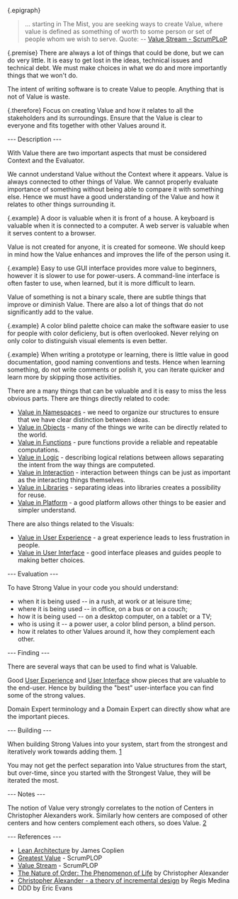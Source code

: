 {.epigraph}
> ... starting in The Mist, you are seeking ways to create Value,
> where value is defined as something of worth to some person or set
> of people whom we wish to serve.
Quote: -- [Value Stream - ScrumPLoP](https://sites.google.com/a/scrumplop.org/published-patterns/value-stream)

{.premise}
There are always a lot of things that could be done, but we can do very little.
It is easy to get lost in the ideas, technical issues and technical debt.
We must make choices in what we do and more importantly things that we won't do.

The intent of writing software is to create Value to people. Anything that is not
of Value is waste.

{.therefore}
Focus on creating Value and how it relates to all the stakeholders and its surroundings.
Ensure that the Value is clear to everyone and fits together with other Values around it.

--- Description ---

With Value there are two important aspects that must be considered Context and the  Evaluator.

We cannot understand Value without the Context where it appears. Value is always
connected to other things of Value. We cannot properly evaluate importance
of something without being able to compare it with something else. Hence
we must have a good understanding of the Value and how it relates to other
things surrounding it.

{.example}
A door is valuable when it is front of a house.
A keyboard is valuable when it is connected to a computer.
A web server is valuable when it serves content to a browser.

Value is not created for anyone, it is created for someone. We should keep in mind
how the Value enhances and improves the life of the person using it.

{.example}
Easy to use GUI interface provides more value to beginners, however it
is slower to use for power-users. A command-line interface is often faster
to use, when learned, but it is more difficult to learn.

Value of something is not a binary scale, there are subtle things that improve or
diminish Value. There are also a lot of things that do not significantly add
to the value.

{.example}
A color blind palette choice can make the software easier to use for people with
color deficieny, but is often overlooked. Never relying on only color to distinguish
visual elements is even better.

{.example}
When writing a prototype or learning, there is little value in good documentation,
good naming conventions and tests. Hence when learning something, do not write
comments or polish it, you can iterate quicker and learn more by skipping those
activities.

There are a many things that can be valuable and it is easy to miss the less
obvious parts. There are things directly related to code:

* [Value in Namespaces](value/namespaces.md) - we need to organize our structures
  to ensure that we have clear distinction between ideas.
* [Value in Objects](value/objects.md) - many of the things we write can be
  directly related to the world.
* [Value in Functions](value/functions.md) - pure functions provide a reliable and
  repeatable computations.
* [Value in Logic](value/logic.md) - describing logical relations between allows
  separating the intent from the way things are computeted.
* [Value in Interaction](value/interaction.md) - interaction between things can
  be just as important as the interacting things themselves.
* [Value in Libraries](value/libraries.md) - separating ideas into libraries creates
  a possibility for reuse.
* [Value in Platform](value/platform.md) - a good platform allows other things
  to be easier and simpler understand.

There are also things related to the Visuals:

* [Value in User Experience](value/ux.md) - a great experience leads to less
  frustration in people.
* [Value in User Interface](value/ui.md) - good interface pleases and guides
  people to making better choices.

--- Evaluation ---

To have Strong Value in your code you should understand:

* when it is being used -- in a rush, at work or at leisure time;
* where it is being used -- in office, on a bus or on a couch;
* how it is being used -- on a desktop computer, on a tablet or a TV;
* who is using it -- a power user, a color blind person, a blind person.
* how it relates to other Values around it, how they complement each other.

--- Finding ---

There are several ways that can be used to find what is Valuable.

Good [User Experience](value/ux.md) and [User Interface](value/ui.md) show
pieces that are valuable to the end-user. Hence by building the "best"
user-interface you can find some of the strong values.

Domain Expert terminology and a Domain Expert can directly show what are
the important pieces.

--- Building ---

When building Strong Values into your system, start from the strongest and
iteratively work towards adding them. [1](https://sites.google.com/a/scrumplop.org/published-patterns/value-stream/greatest-value)

You may not get the perfect separation into Value structures from the start,
but over-time, since you started with the Strongest Value, they will be
iterated the most.

--- Notes ---

The notion of Value very strongly correlates to the notion of Centers in
Christopher Alexanders work. Similarly how centers are composed of other
centers and how centers complement each others, so does Value. [2](http://www.regismedina.com/articles/christopher-alexander-theory-of-incremental-design)

--- References ---

* [Lean Architecture](http://www.leansoftwarearchitecture.com/) by James Coplien
* [Greatest Value](https://sites.google.com/a/scrumplop.org/published-patterns/value-stream/greatest-value) - ScrumPLOP
* [Value Stream](https://sites.google.com/a/scrumplop.org/published-patterns/value-stream) - ScrumPLOP
* [The Nature of Order: The Phenomenon of Life](http://www.natureoforder.com/summarybk1.htm) by Christopher Alexander
* [Christopher Alexander - a theory of incremental design](http://www.regismedina.com/articles/christopher-alexander-theory-of-incremental-design) by Regis Medina
* DDD by Eric Evans